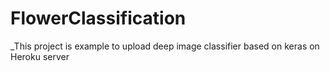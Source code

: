 # FlowerClassification
_This project is example to upload deep image classifier based on keras on Heroku server
